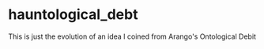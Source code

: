# hauntological_debt
This is just the evolution of an idea I coined from Arango's Ontological Debit
